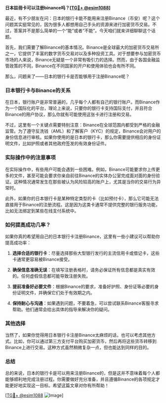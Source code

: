 **日本註冊卡可以注册binance吗？[[TG💪+ @esim1088](https://t.me/s/esim1088)]**

最近，有不少朋友在问：日本的银行卡能不能用来注册Binance（币安）呢？这个问题其实挺常见的，因为很多人都想用自己手头的资源来进行加密货币交易。不过，答案并不是那么简单的一个“能”或者“不能”。今天咱们就来详细聊聊这个话题。

首先，我们需要了解Binance的基本情况。Binance是全球最大的加密货币交易所之一，它提供了丰富的数字货币交易对以及多种投资工具。对于想要参与加密货币市场的人来说，Binance无疑是一个非常有吸引力的选择。然而，由于各国金融监管政策的不同，Binance在不同国家的开户和使用体验也会有所不同。

那么，问题来了——日本的银行卡是否能够用于注册Binance呢？

### 日本银行卡与Binance的关系

在日本，银行账户是非常普遍的，几乎每个人都有自己的银行账户。而Binance作为一个国际化的平台，理论上来说，只要你的银行卡支持国际支付，并且符合Binance的用户协议，那么你就有可能使用这张卡进行注册和交易。

不过，这里有一个关键点需要特别注意：Binance在全球范围内都受到严格的金融监管。为了遵守反洗钱（AML）和了解客户（KYC）的规定，Binance会对用户的身份信息进行审核。如果你使用的是日本的银行卡，那么你需要提供相应的身份证明文件，比如护照或者其他政府签发的有效身份证件。

### 实际操作中的注意事项

在实际操作中，有些用户可能会遇到一些困难。例如，Binance可能要求你上传更多的文件，甚至可能会要求你亲自前往Binance的实体办公室完成面对面的身份验证。这种情况通常发生在那些被认为风险较高的账户上，尤其是当你的交易行为异常时。

此外，如果你的日本银行卡是某种特定类型的卡（比如预付卡），那么它可能无法直接用于Binance的注册流程。这是因为这类卡通常不提供完整的银行服务功能，比如无法绑定到某些在线支付系统中。

### 如何提高成功几率？

如果你真的希望用自己的日本银行卡注册Binance，这里有一些小建议可以帮助你提高成功率：

1. **选择合适的银行卡**：尽量选择那些大型银行发行的主流信用卡或借记卡，这些卡通常更容易被Binance接受。
   
2. **确保信息准确无误**：在填写注册表格时，请务必保证所有信息都是真实有效的。任何虚假信息都可能导致注册失败。

3. **提前准备好必要文件**：根据Binance的要求，准备好护照、身份证等必要的身份证明文件，并确保它们处于有效期之内。

4. **保持耐心与沟通**：如果遇到问题，不要着急，可以尝试联系Binance客服寻求帮助。他们通常会给出具体的指导来解决你的疑问。

### 其他选择

当然了，如果你觉得用日本银行卡注册Binance太麻烦的话，也可以考虑其他方式。比如，你可以通过第三方支付平台购买加密货币，然后再将这些货币转移到Binance上进行交易。这种方式虽然稍微复杂一点，但也能达到同样的目的。

### 总结

总的来说，日本的银行卡是可以用来注册Binance的，但是这并不意味着每个人都能够顺利地完成注册过程。你需要做好充分准备，并且遵循Binance的各项规定才能更好地实现这一目标。希望这篇文章对你有所帮助！

[[TG💪+ @esim1088](https://t.me/s/esim1088) ![Image](https://i.postimg.cc/4NQfJmqS/Snipaste-2025-05-13-00-14-12.png)]
